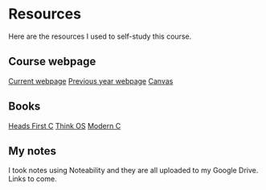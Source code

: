 # Resources

Here are the resources I used to self-study this course.

## Course webpage

[Current webpage](https://sites.google.com/site/softsys20)
[Previous year webpage](https://sites.google.com/site/softsys19)
[Canvas](https://canvas.instructure.com/courses/1796099/)


## Books

[Heads First C](http://karadev.net/uroci/filespdf/files/head-first-c-o-reilly-david-grifffiths-dawn-griffiths.pdf)
[Think OS](https://greenteapress.com/wp/think-os/)
[Modern C](https://gforge.inria.fr/frs/download.php/latestfile/5298/ModernC.pdf)

## My notes

I took notes using Noteability and they are all uploaded to my Google Drive. Links to come.

